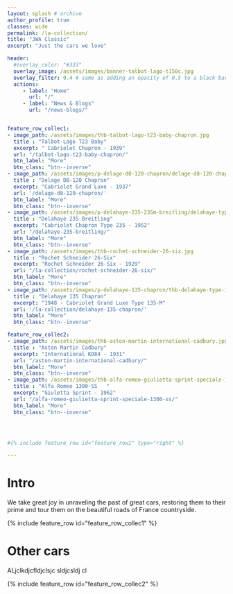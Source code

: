 ```yaml
---
layout: splash # archive
author_profile: true
classes: wide
permalink: /la-collection/
title: "JWA Classic"
excerpt: "Just the cars we love"

header:
  #overlay_color: "#333"
  overlay_image: /assets/images/banner-talbot-lago-t150c.jpg
  overlay_filter: 0.4 # same as adding an opacity of 0.5 to a black background
  actions:
     - label: "Home"
       url: "/"
     - label: "News & Blogs"
       url: "/news-blogs/"


feature_row_collec1:
- image_path: /assets/images/thb-talbot-lago-t23-baby-chapron.jpg
  title : "Talbot-Lago T23 Baby"
  excerpt: " Cabriolet Chapron - 1939"
  url: "/talbot-lago-t23-baby-chapron/"
  btn_label: "More"
  btn_class: "btn--inverse"
- image_path: /assets/images/p-delage-d8-120-chapron/delage-d8-120-chapron-16.jpg
  title : "Delage D8-120 Chapron"
  excerpt: "Cabriolet Grand Luxe - 1937"
  url: '/delage-d8-120-chapron/'
  btn_label: "More"
  btn_class: "btn--inverse"
- image_path: /assets/images/p-delahaye-235-235m-breitling/delahaye-type-235-235m-breitling-1.jpg
  title : "Delahaye 235 Breitling"
  excerpt: "Cabriolet Chapron Type 235 - 1952"
  url: "/delahaye-235-breitling/"
  btn_label: "More"
  btn_class: "btn--inverse"
- image_path: /assets/images/thb-rochet-schneider-26-six.jpg
  title : "Rochet Schneider 26-Six"
  excerpt: "Rochet Schneider 26-Six - 1929"
  url: "/la-collection/rochet-schneider-26-six/"
  btn_label: "More"
  btn_class: "btn--inverse"
- image_path: /assets/images/p-delahaye-135-chapron/thb-delahaye-type-135-135M-chapron.jpg
  title : "Delahaye 135 Chapron"
  excerpt: "1948 - Cabriolet Grand Luxe Type 135-M"
  url: '/la-collection/delahaye-135-chapron/'
  btn_label: "More"
  btn_class: "btn--inverse"

feature_row_collec2:
- image_path: /assets/images/thb-aston-martin-international-cadbury.jpg
  title : "Aston Martin Cadbury"
  excerpt: "International KO84 - 1931"
  url: "/aston-martin-international-cadbury/"
  btn_label: "More"
  btn_class: "btn--inverse"
- image_path: /assets/images/thb-alfa-romeo-giulietta-sprint-speciale-1300-ss.jpg
  title : "Alfa Romeo 1300-SS   "
  excerpt: "Giuletta Sprint - 1962"
  url: "/alfa-romeo-giulietta-sprint-speciale-1300-ss/"
  btn_label: "More"
  btn_class: "btn--inverse"




#{% include feature_row id="feature_row1" type="right" %}

---
```


# Intro
We take great joy in unraveling the past of great cars, restoring them to their prime and tour them on the beautiful roads of France countryside.


{% include feature_row id="feature_row_collec1" %}

# Other cars
ALjclkdjcfldjclsjc sldjcsldj cl

{% include feature_row id="feature_row_collec2" %}

